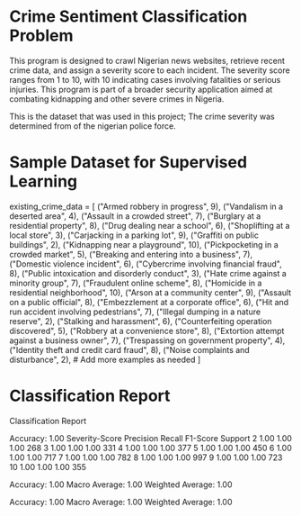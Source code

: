 # Crime Sentiment Classification Problem
This program is designed to crawl Nigerian news websites, retrieve recent crime data, and assign a severity score to each incident. The severity score ranges from 1 to 10, with 10 indicating cases involving fatalities or serious injuries. This program is part of a broader security application aimed at combating kidnapping and other severe crimes in Nigeria.

This is the dataset that was used in this project; The crime severity was determined from of the nigerian police force.

# Sample Dataset for Supervised Learning

existing_crime_data = [
    ("Armed robbery in progress", 9),
    ("Vandalism in a deserted area", 4),
    ("Assault in a crowded street", 7),
    ("Burglary at a residential property", 8),
    ("Drug dealing near a school", 6),
    ("Shoplifting at a local store", 3),
    ("Carjacking in a parking lot", 9),
    ("Graffiti on public buildings", 2),
    ("Kidnapping near a playground", 10),
    ("Pickpocketing in a crowded market", 5),
    ("Breaking and entering into a business", 7),
    ("Domestic violence incident", 6),
    ("Cybercrime involving financial fraud", 8),
    ("Public intoxication and disorderly conduct", 3),
    ("Hate crime against a minority group", 7),
    ("Fraudulent online scheme", 8),
    ("Homicide in a residential neighborhood", 10),
    ("Arson at a community center", 9),
    ("Assault on a public official", 8),
    ("Embezzlement at a corporate office", 6),
    ("Hit and run accident involving pedestrians", 7),
    ("Illegal dumping in a nature reserve", 2),
    ("Stalking and harassment", 6),
    ("Counterfeiting operation discovered", 5),
    ("Robbery at a convenience store", 8),
    ("Extortion attempt against a business owner", 7),
    ("Trespassing on government property", 4),
    ("Identity theft and credit card fraud", 8),
    ("Noise complaints and disturbance", 2),
    # Add more examples as needed
]

# Classification Report

Classification Report

Accuracy: 1.00
Severity-Score	Precision	Recall	F1-Score	Support
        2	            1.00	1.00	1.00	268
        3	            1.00	1.00	1.00	331
        4	            1.00	1.00	1.00	377
        5	            1.00	1.00	1.00	450
        6	            1.00	1.00	1.00	717
        7	            1.00	1.00	1.00	782
        8	            1.00	1.00	1.00	997
        9	            1.00	1.00	1.00	723
        10	            1.00	1.00	1.00	355

Accuracy: 1.00
Macro Average: 1.00
Weighted Average: 1.00

Accuracy: 1.00
Macro Average: 1.00
Weighted Average: 1.00
